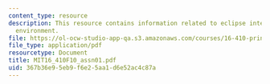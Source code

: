 ```yaml
---
content_type: resource
description: This resource contains information related to eclipse integrated development
  environment.
file: https://ol-ocw-studio-app-qa.s3.amazonaws.com/courses/16-410-principles-of-autonomy-and-decision-making-fall-2010/367b36e95eb9f6e25aa1d6e52ac4c87a_MIT16_410F10_assn01.pdf
file_type: application/pdf
resourcetype: Document
title: MIT16_410F10_assn01.pdf
uid: 367b36e9-5eb9-f6e2-5aa1-d6e52ac4c87a
---
```

